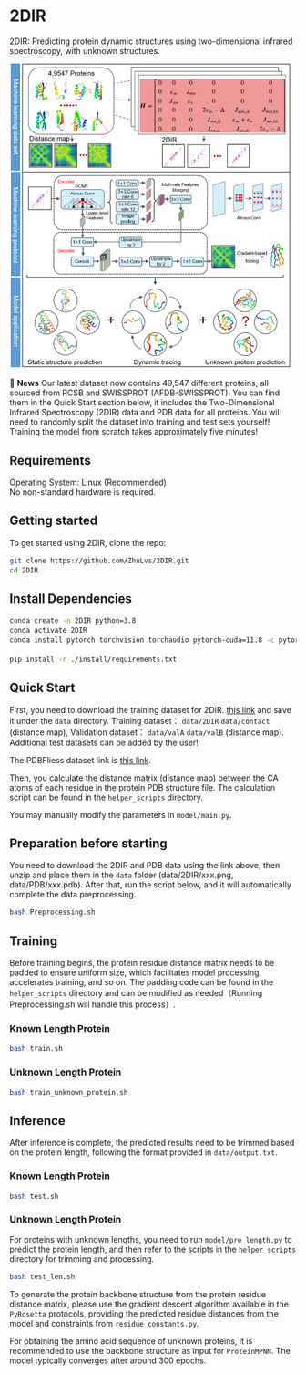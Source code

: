 # 2DIR
2DIR: Predicting protein dynamic structures using two-dimensional infrared spectroscopy, with unknown structures.

![2DIR_model](img/2dir_image.png)


:bell:  **News**
Our latest dataset now contains 49,547 different proteins, all sourced from RCSB and SWISSPROT (AFDB-SWISSPROT). You can find them in the Quick Start section below, it includes the Two-Dimensional Infrared Spectroscopy (2DIR) data and PDB data for all proteins. You will need to randomly split the dataset into training and test sets yourself!
Training the model from scratch takes approximately five minutes!

## Requirements
Operating System: Linux (Recommended)  
No non-standard hardware is required.

## Getting started
To get started using 2DIR, clone the repo:
```bash
git clone https://github.com/ZhuLvs/2DIR.git
cd 2DIR
```
## Install Dependencies
```bash
conda create -n 2DIR python=3.8
conda activate 2DIR
conda install pytorch torchvision torchaudio pytorch-cuda=11.8 -c pytorch -c nvidia

pip install -r ./install/requirements.txt

```



## Quick Start

First, you need to download the training dataset for 2DIR. [this link](https://zenodo.org/records/14233899)  and save it under the `data` directory.
Training dataset：  `data/2DIR` `data/contact` (distance map),
Validation dataset：   `data/valA` `data/valB`    (distance map).
Additional test datasets can be added by the user!

The PDBFliess dataset link is [this link](https://zenodo.org/records/14233904). 

Then, you calculate the distance matrix (distance map) between the CA atoms of each residue in the protein PDB structure file. The calculation script can be found in the  `helper_scripts`  directory.

You may manually modify the parameters in `model/main.py`.


## Preparation before starting

You need to download the 2DIR and PDB data using the link above, then unzip and place them in the `data` folder (data/2DIR/xxx.png, data/PDB/xxx.pdb). After that, run the script below, and it will automatically complete the data preprocessing.

```bash
bash Preprocessing.sh
```

## Training
Before training begins, the protein residue distance matrix needs to be padded to ensure uniform size, which facilitates model processing, accelerates training, and so on. The padding code can be found in the `helper_scripts` directory and can be modified as needed（Running Preprocessing.sh will handle this process）.

### Known Length Protein
```bash
bash train.sh
```

### Unknown Length Protein
```bash
bash train_unknown_protein.sh
```
## Inference
After inference is complete, the predicted results need to be trimmed based on the protein length, following the format provided in `data/output.txt`.
### Known Length Protein
```bash
bash test.sh
```
### Unknown Length Protein
For proteins with unknown lengths, you need to run `model/pre_length.py` to predict the protein length, and then refer to the scripts in the `helper_scripts` directory for trimming and processing.
```bash
bash test_len.sh
```



To generate the protein backbone structure from the protein residue distance matrix, please use the gradient descent algorithm available in the `PyRosetta` protocols, providing the predicted residue distances from the model and constraints from `residue_constants.py`.

For obtaining the amino acid sequence of unknown proteins, it is recommended to use the backbone structure as input for `ProteinMPNN`. The model typically converges after around 300 epochs.

